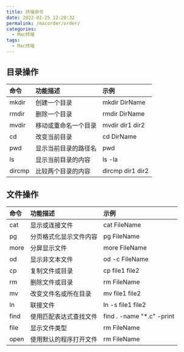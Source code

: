 ```yaml
---
title: 终端命令
date: 2022-02-25 12:20:32
permalink: /macorder/order/
categories:
  - Mac终端
tags:
  - Mac终端
---
```


## 目录操作

| 命令   | 功能描述             | 示例             |
| :----- | :------------------- | :--------------- |
| mkdir  | 创建一个目录         | mkdir DirName    |
| rmdir  | 删除一个目录         | rmdir DirName    |
| mvdir  | 移动或重命名一个目录 | mvdir dir1 dir2  |
| cd     | 改变当前目录         | cd DirName       |
| pwd    | 显示当前目录的路径名 | pwd              |
| ls     | 显示当前目录的内容   | ls -la           |
| dircmp | 比较两个目录的内容   | dircmp dir1 dir2 |

## 文件操作

| 命令 | 功能描述               | 示例                      |
| :--- | :--------------------- | :------------------------ |
| cat  | 显示或连接文件         | cat FileName              |
| pg   | 分页格式化显示文件内容 | pg FileName               |
| more | 分屏显示文件           | more FileName             |
| od   | 显示非文本文件         | od -c FileName            |
| cp   | 复制文件或目录         | cp file1 file2            |
| rm   | 删除文件或目录         | rm FileName               |
| mv   | 改变文件名或所在目录   | mv file1 file2            |
| ln   | 联接文件               | ln -s file1 file2         |
| find | 使用匹配表达式查找文件 | find . -name "*.c" -print |
| file | 显示文件类型           | rm FileName               |
| open | 使用默认的程序打开文件 | rm FileName               |


